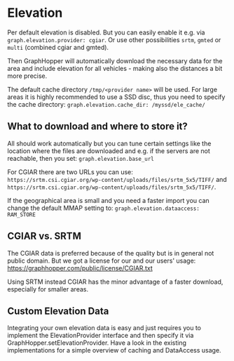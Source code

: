# Elevation

Per default elevation is disabled. But you can easily enable it e.g. via
`graph.elevation.provider: cgiar`. Or use other possibilities `srtm`, `gmted`
or `multi` (combined cgiar and gmted).

Then GraphHopper will automatically download the necessary data for the area and include elevation 
for all vehicles - making also the distances a bit more precise. 

The default cache directory `/tmp/<provider name>` will be used. For large areas it is highly recommended to 
use a SSD disc, thus you need to specify the cache directory:
`graph.elevation.cache_dir: /myssd/ele_cache/`

## What to download and where to store it? 

All should work automatically but you can tune certain settings like the location where the files are 
downloaded and e.g. if the servers are not reachable, then you set:
`graph.elevation.base_url`

For CGIAR there are two URLs you can use: `https://srtm.csi.cgiar.org/wp-content/uploads/files/srtm_5x5/TIFF/` and
`https://srtm.csi.cgiar.org/wp-content/uploads/files/srtm_5x5/TIFF/`.

If the geographical area is small and you need a faster import you can change the default MMAP setting to:
`graph.elevation.dataaccess: RAM_STORE`

## CGIAR vs. SRTM

The CGIAR data is preferred because of the quality but is in general not public domain. 
But we got a license for our and our users' usage: https://graphhopper.com/public/license/CGIAR.txt

Using SRTM instead CGIAR has the minor advantage of a faster download, especially for smaller areas.

## Custom Elevation Data

Integrating your own elevation data is easy and just requires you to implement the
ElevationProvider interface and then specify it via GraphHopper.setElevationProvider.
Have a look in the existing implementations for a simple overview of caching and DataAccess usage.
